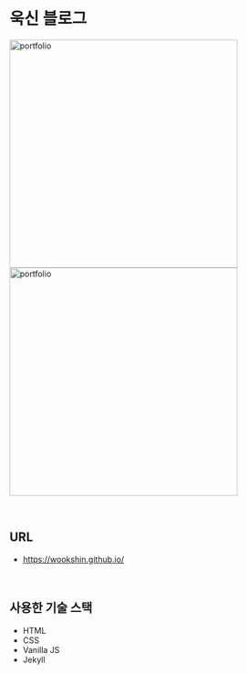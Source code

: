 # 욱신 블로그

<img src="https://wookshin.github.io/Portfolio/imgs/projects/blog_white_list.png" width="400px" height="400px" title="portfolio" /> <img src="https://wookshin.github.io/Portfolio/imgs/projects/blog_black_block.png" width="400px" height="400px" title="portfolio"/>

<br/>

## URL
 - https://wookshin.github.io/

<br/>

## 사용한 기술 스택

- HTML
- CSS
- Vanilla JS
- Jekyll
